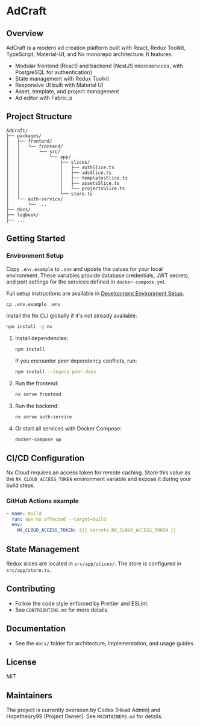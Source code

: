 # AdCraft

## Overview
AdCraft is a modern ad creation platform built with React, Redux Toolkit, TypeScript, Material-UI, and Nx monorepo architecture. It features:
- Modular frontend (React) and backend (NestJS microservices, with PostgreSQL for authentication)
- State management with Redux Toolkit
- Responsive UI built with Material UI
- Asset, template, and project management
- Ad editor with Fabric.js

## Project Structure
```
AdCraft/
├── packages/
│   ├── frontend/
│   │   └── frontend/
│   │       └── src/
│   │           └── app/
│   │               ├── slices/
│   │               │   ├── authSlice.ts
│   │               │   ├── adsSlice.ts
│   │               │   ├── templatesSlice.ts
│   │               │   ├── assetsSlice.ts
│   │               │   └── projectsSlice.ts
│   │               └── store.ts
│   └── auth-service/
│       └── ...
├── docs/
├── logbook/
├── ...
```

## Getting Started
### Environment Setup
Copy `.env.example` to `.env` and update the values for your local environment. These variables provide database credentials, JWT secrets, and port settings for the services defined in `docker-compose.yml`.

Full setup instructions are available in [Development Environment Setup](docs/project_files/AdCraft%20-%20Development%20Environment%20Setup.md).

```bash
cp .env.example .env
```

Install the Nx CLI globally if it's not already available:

```bash
npm install -g nx
```

1. Install dependencies:
   ```bash
   npm install
   ```
   If you encounter peer dependency conflicts, run:
   ```bash
   npm install --legacy-peer-deps
   ```
2. Run the frontend:
   ```bash
   nx serve frontend
   ```
3. Run the backend:
   ```bash
   nx serve auth-service
   ```
4. Or start all services with Docker Compose:
   ```bash
   docker-compose up
   ```

## CI/CD Configuration
Nx Cloud requires an access token for remote caching. Store this value as the `NX_CLOUD_ACCESS_TOKEN` environment variable and expose it during your build steps.

### GitHub Actions example
```yaml
- name: Build
  run: npx nx affected --target=build
  env:
    NX_CLOUD_ACCESS_TOKEN: ${{ secrets.NX_CLOUD_ACCESS_TOKEN }}
```

## State Management
Redux slices are located in `src/app/slices/`. The store is configured in `src/app/store.ts`.

## Contributing
- Follow the code style enforced by Prettier and ESLint.
- See `CONTRIBUTING.md` for more details.

## Documentation
- See the `docs/` folder for architecture, implementation, and usage guides.

## License
MIT

## Maintainers
The project is currently overseen by Codex (Head Admin) and Hopetheory99 (Project Owner). See `MAINTAINERS.md` for details.
